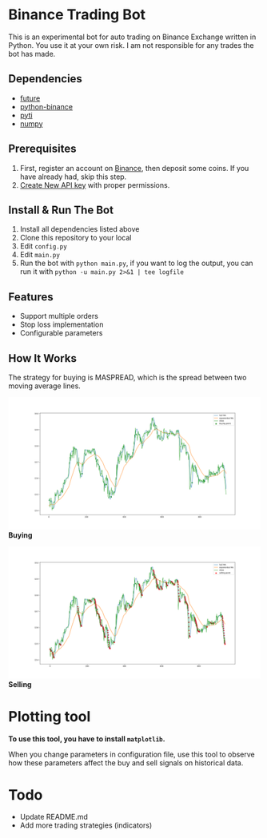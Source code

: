 # Binance Trading Bot

This is an experimental bot for auto trading on Binance Exchange written in Python. You use it at your own risk. I am not responsible for any trades the bot has made.

## Dependencies

+ [future](https://github.com/PythonCharmers/python-future)
+ [python-binance](https://github.com/sammchardy/python-binance)
+ [pyti](https://github.com/kylejusticemagnuson/pyti)
+ [numpy](https://github.com/numpy/numpy)


## Prerequisites

1. First, register an account on [Binance](https://www.binance.com/register.html?ref=22639199), then deposit some coins. If you have already had, skip this step.
2. [Create New API key](https://www.binance.com/userCenter/createApi.html) with proper permissions.

## Install & Run The Bot

1. Install all dependencies listed above
2. Clone this repository to your local
3. Edit `config.py`
4. Edit `main.py`
5. Run the bot with `python main.py`, if you want to log the output, you can run it with `python -u main.py 2>&1 | tee logfile`

## Features

+ Support multiple orders
+ Stop loss implementation
+ Configurable parameters

## How It Works

The strategy for buying is MASPREAD, which is the spread between two moving average lines.

![Buying](img/buy.png)
**Buying**

![Selling](img/sell.png)
**Selling**

# Plotting tool

**To use this tool, you have to install `matplotlib`.**

When you change parameters in configuration file, use this tool to observe how these parameters affect the buy and sell signals on historical data.

# Todo

+ Update README.md
+ Add more trading strategies (indicators)
